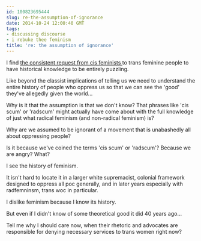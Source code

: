 ```yaml
---
id: 100823695444
slug: re-the-assumption-of-ignorance
date: 2014-10-24 12:00:40 GMT
tags:
- discussing discourse
- i rebuke thee feminism
title: 're: the assumption of ignorance'
---
```

<p>I find <a href="http://thesavagesalad.tumblr.com/post/34747867375/im-never-gonna-dispute-the-terminology-of">the consistent request from cis feminists </a>to trans feminine people to have historical knowledge to be entirely puzzling. </p>&#13;
<p>Like beyond the classist implications of telling us we need to understand the entire history of people who oppress us so that we can see the 'good' they've allegedly given the world...</p>&#13;
<p>Why is it that the assumption is that we don't know? That phrases like 'cis scum' or 'radscum' might actually have come about with the full knowledge of just what radical feminism (and non-radical feminism) is? </p>&#13;
<p>Why are we assumed to be ignorant of a movement that is unabashedly all about oppressing people? </p>&#13;
<p>Is it because we've coined the terms 'cis scum' or 'radscum'? Because we are angry? What? </p>&#13;
<p>I see the history of feminism. </p>&#13;
<p>It isn't hard to locate it in a larger white supremacist, colonial framework designed to oppress all poc generally, and in later years especially with radfemninsm, trans woc in particular. </p>&#13;
<p>I dislike feminism because I know its history. </p>&#13;
<p>But even if I didn't know of some theoretical good it did 40 years ago...</p>&#13;
<p>Tell me why I should care now, when their rhetoric and advocates are responsible for denying necessary services to trans women right now? </p>